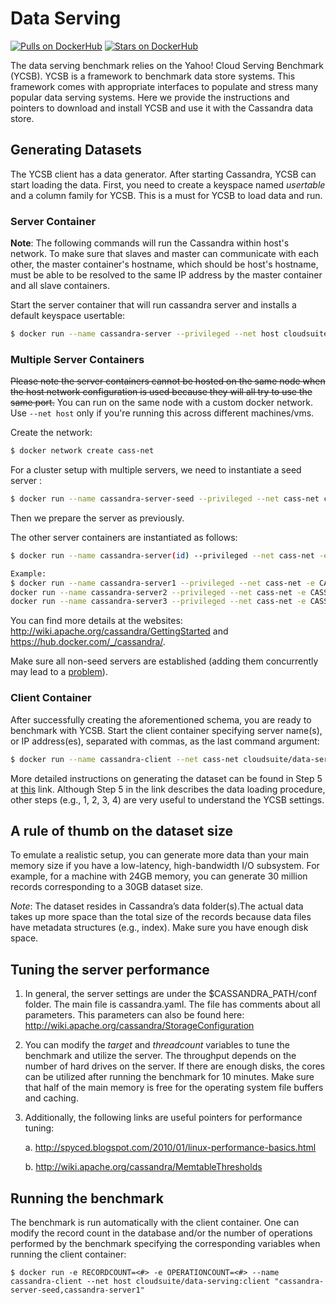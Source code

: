 # Data Serving

[![Pulls on DockerHub][dhpulls]][dhrepo] [![Stars on DockerHub][dhstars]][dhrepo]

The data serving benchmark relies on the Yahoo! Cloud Serving Benchmark (YCSB). YCSB is a framework to benchmark data store systems. This framework comes with appropriate interfaces to populate and stress many popular data serving systems. Here we provide the instructions and pointers to download and install YCSB and use it with the Cassandra data store.

## Generating Datasets

The YCSB client has a data generator. After starting Cassandra, YCSB can start loading the data. First, you need to create a keyspace named *usertable* and a column family for YCSB. This is a must for YCSB to load data and run.



### Server Container

**Note**: The following commands will run the Cassandra within host's network. To make sure that slaves and master can communicate with each other, the master container's hostname, which should be host's hostname, must be able to be resolved to the same IP address by the master container and all slave containers. 

Start the server container that will run cassandra server and installs a default keyspace usertable:

```bash
$ docker run --name cassandra-server --privileged --net host cloudsuite/data-serving:server
```
### Multiple Server Containers

~~Please note the server containers cannot be hosted on the same node when the host network configuration is used because they will all try to use the same port.~~
You can run on the same node with a custom docker network. Use `--net host` only if you're running this across different machines/vms. 

Create the network:
```bash
$ docker network create cass-net
```

For a cluster setup with multiple servers, we need to instantiate a seed server :

```bash
$ docker run --name cassandra-server-seed --privileged --net cass-net cloudsuite/data-serving:server
```

Then we prepare the server as previously.

The other server containers are instantiated as follows:

```bash
$ docker run --name cassandra-server(id) --privileged --net cass-net -e CASSANDRA_SEEDS=cassandra-server-seed cloudsuite/data-serving:server

Example:
$ docker run --name cassandra-server1 --privileged --net cass-net -e CASSANDRA_SEEDS=cassandra-server-seed cloudsuite/data-serving:server
docker run --name cassandra-server2 --privileged --net cass-net -e CASSANDRA_SEEDS=cassandra-server-seed cloudsuite/data-serving:server
docker run --name cassandra-server3 --privileged --net cass-net -e CASSANDRA_SEEDS=cassandra-server-seed cloudsuite/data-serving:server
```

You can find more details at the websites: http://wiki.apache.org/cassandra/GettingStarted and https://hub.docker.com/_/cassandra/.

Make sure all non-seed servers are established (adding them concurrently may lead to a [problem](https://docs.datastax.com/en/cassandra/2.1/cassandra/operations/ops_add_node_to_cluster_t.html)).

### Client Container
After successfully creating the aforementioned schema, you are ready to benchmark with YCSB.
Start the client container specifying server name(s), or IP address(es), separated with commas, as the last command argument:

```bash
$ docker run --name cassandra-client --net cass-net cloudsuite/data-serving:client "cassandra-server-seed,cassandra-server1"
```

More detailed instructions on generating the dataset can be found in Step 5 at [this](http://github.com/brianfrankcooper/YCSB/wiki/Running-a-Workload) link. Although Step 5 in the link describes the data loading procedure, other steps (e.g., 1, 2, 3, 4) are very useful to understand the YCSB settings.

A rule of thumb on the dataset size
-----------------------------------
To emulate a realistic setup, you can generate more data than your main memory size if you have a low-latency, high-bandwidth I/O subsystem. For example, for a machine with 24GB memory, you can generate 30 million records corresponding to a 30GB dataset size.

_Note_: The dataset resides in Cassandra’s data folder(s).The actual data takes up more space than the total size of the records because data files have metadata structures (e.g., index). Make sure you have enough disk space.

Tuning the server performance
-----------------------------
1. In general, the server settings are under the $CASSANDRA_PATH/conf folder. The main file is cassandra.yaml. The file has comments about all parameters. This parameters can also be found here: http://wiki.apache.org/cassandra/StorageConfiguration
2. You can modify the *target* and *threadcount* variables to tune the benchmark and utilize the server. The throughput depends on the number of hard drives on the server. If there are enough disks, the cores can be utilized after running the benchmark for 10 minutes. Make sure that half of the main memory is free for the operating system file buffers and caching.
3. Additionally, the following links are useful pointers for performance tuning:

	a. http://spyced.blogspot.com/2010/01/linux-performance-basics.html

	b. http://wiki.apache.org/cassandra/MemtableThresholds

Running the benchmark
---------------------
The benchmark is run automatically with the client container. One can modify the record count in the database and/or the number of operations performed by the benchmark specifying the corresponding variables when running the client container:
```
$ docker run -e RECORDCOUNT=<#> -e OPERATIONCOUNT=<#> --name cassandra-client --net host cloudsuite/data-serving:client "cassandra-server-seed,cassandra-server1"
```

[dhrepo]: https://hub.docker.com/r/cloudsuite/data-serving/ "DockerHub Page"
[dhpulls]: https://img.shields.io/docker/pulls/cloudsuite/data-serving.svg "Go to DockerHub Page"
[dhstars]: https://img.shields.io/docker/stars/cloudsuite/data-serving.svg "Go to DockerHub Page"
